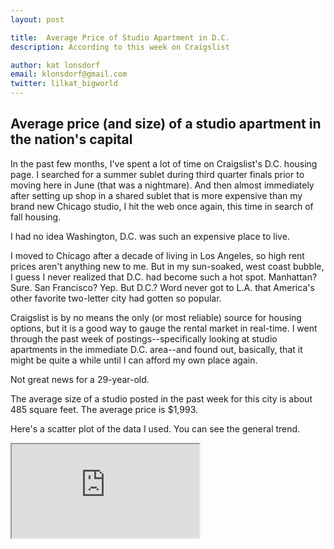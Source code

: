 ```yaml
---
layout: post

title:  Average Price of Studio Apartment in D.C.
description: According to this week on Craigslist

author: kat lonsdorf
email: klonsdorf@gmail.com
twitter: lilkat_bigworld
---
```

## Average price (and size) of a studio apartment in the nation's capital

In the past few months, I've spent a lot of time on Craigslist's D.C. housing page.  I searched for a summer sublet during third quarter finals prior to moving here in June (that was a nightmare).  And then almost immediately after setting up shop in a shared sublet that is more expensive than my brand new Chicago studio, I hit the web once again, this time in search of fall housing.

I had no idea Washington, D.C. was such an expensive place to live.

I moved to Chicago after a decade of living in Los Angeles, so high rent prices aren't anything new to me.  But in my sun-soaked, west coast bubble, I guess I never realized that D.C. had become such a hot spot.  Manhattan?  Sure.  San Francisco? Yep.  But D.C.?  Word never got to L.A. that America's other favorite two-letter city had gotten so popular.

Craigslist is by no means the only (or most reliable) source for housing options, but it is a good way to gauge the rental market in real-time.  I went through the past week of postings--specifically looking at studio apartments in the immediate D.C. area--and found out, basically, that it might be quite a while until I can afford my own place again.  

Not great news for a 29-year-old.

The average size of a studio posted in the past week for this city is about 485 square feet.  The average price is $1,993.  

Here's a scatter plot of the data I used.  You can see the general trend.

<iframe src="https://docs.google.com/spreadsheets/d/1kXrr6hzyCr9ckKVxfnko5g6jDZvkuKHFl7wJc4LxYI4/pubchart?oid=1014200616&amp;format=interactive" w=600 h=400></iframe>


